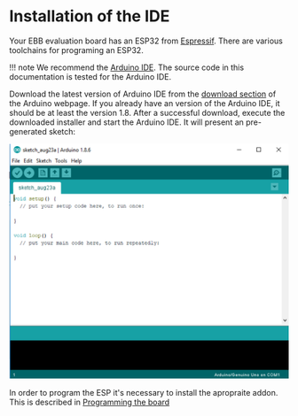 # Installation of the IDE

Your EBB evaluation board has an ESP32 from [Espressif](https://www.espressif.com/). There are various toolchains for programing an ESP32.

!!! note
    We recommend the [Arduino IDE](https://www.arduino.cc/en/Main/Software). The source code in this documentation is tested for the Arduino IDE.

Download the latest version of Arduino IDE from the [download section](https://www.arduino.cc/en/Main/Software) of the Arduino webpage. If you already have an version of the Arduino IDE, it should be at least the version 1.8. After a successful download, execute the downloaded installer and start the Arduino IDE. It will present an pre-generated sketch:

![Arduino IDE after installation](images/esp32/arduino_ide/arduino_ide_01.png)

In order to program the ESP it's necessary to install the apropraite addon. This is described in [Programming the board](/program)
